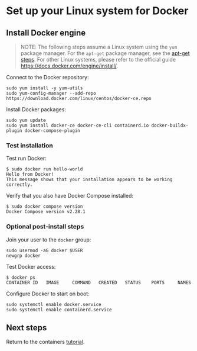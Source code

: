# Set up your Linux system for Docker

## Install Docker engine

> NOTE: The following steps assume a Linux system using the `yum` package manager. For the `apt-get` package manager, see the [apt-get steps](./DOCKER_LINUX_APT.md).  For other Linux systems, please refer to the official guide https://docs.docker.com/engine/install/.

Connect to the Docker repository:

```
sudo yum install -y yum-utils
sudo yum-config-manager --add-repo https://download.docker.com/linux/centos/docker-ce.repo
```

Install Docker packages:

```
sudo yum update
sudo yum install docker-ce docker-ce-cli containerd.io docker-buildx-plugin docker-compose-plugin
```

### Test installation

Test run Docker:

```
$ sudo docker run hello-world
Hello from Docker!
This message shows that your installation appears to be working correctly.
```

Verify that you also have Docker Compose installed:

```
$ sudo docker compose version
Docker Compose version v2.28.1
```

### Optional post-install steps

Join your user to the `docker` group:

```
sudo usermod -aG docker $USER
newgrp docker
```

Test Docker access:

```
$ docker ps
CONTAINER ID   IMAGE     COMMAND   CREATED   STATUS    PORTS     NAMES
```

Configure Docker to start on boot:

```
sudo systemctl enable docker.service
sudo systemctl enable containerd.service
```

## Next steps

Return to the containers [tutorial](./PART_I.md#log-in-to-idols-docker-repository).
